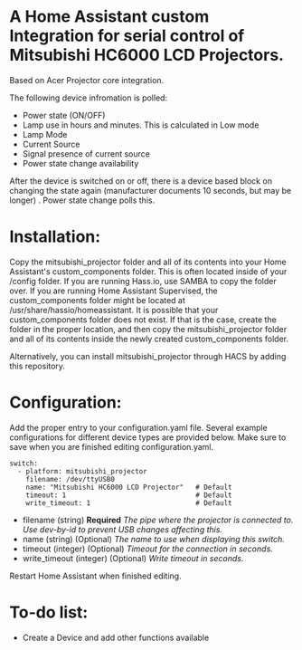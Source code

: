 # A Home Assistant custom Integration for serial control of Mitsubishi HC6000 LCD Projectors.

Based on Acer Projector core integration.

The following device infromation is polled:
* Power state (ON/OFF)
* Lamp use in hours and minutes. This is calculated in Low mode
* Lamp Mode
* Current Source
* Signal presence of current source
* Power state change availability

After the device is switched on or off, there is a device based block on changing the state again (manufacturer documents 10 seconds, but may be longer) . Power state change polls this.

# Installation:

Copy the mitsubishi_projector folder and all of its contents into your Home Assistant's custom_components folder. This is often located inside of your /config folder. If you are running Hass.io, use SAMBA to copy the folder over. If you are running Home Assistant Supervised, the custom_components folder might be located at /usr/share/hassio/homeassistant. It is possible that your custom_components folder does not exist. If that is the case, create the folder in the proper location, and then copy the mitsubishi_projector folder and all of its contents inside the newly created custom_components folder.

Alternatively, you can install mitsubishi_projector through HACS by adding this repository.


# Configuration:

Add the proper entry to your configuration.yaml file. Several example configurations for different device types are provided below. Make sure to save when you are finished editing configuration.yaml.

```
switch:
  - platform: mitsubishi_projector
    filename: /dev/ttyUSB0         
    name: "Mitsubishi HC6000 LCD Projector"   # Default
    timeout: 1                                # Default
    write_timeout: 1                          # Default

```

* filename (string) **Required**
_The pipe where the projector is connected to. Use dev-by-id to prevent USB changes affecting this._
* name (string) (Optional)
_The name to use when displaying this switch._
* timeout (integer) (Optional)
_Timeout for the connection in seconds._
* write_timeout (integer) (Optional)
_Write timeout in seconds._



Restart Home Assistant when finished editing.


# To-do list:

* Create a Device and add other functions available
   

